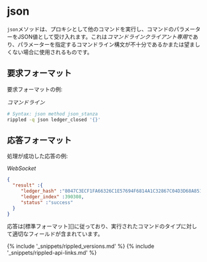 # json

`json`メソッドは、プロキシとして他のコマンドを実行し、コマンドのパラメーターをJSON値として受け入れます。これは*コマンドラインクライアント専用*であり、パラメーターを指定するコマンドライン構文が不十分であるかまたは望ましくない場合に使用されるものです。

## 要求フォーマット
要求フォーマットの例:

<!-- MULTICODE_BLOCK_START -->

*コマンドライン*

```sh
# Syntax: json method json_stanza
rippled -q json ledger_closed '{}'
```

<!-- MULTICODE_BLOCK_END -->

## 応答フォーマット

処理が成功した応答の例:

<!-- MULTICODE_BLOCK_START -->

*WebSocket*

```json
{
  "result" :{
     "ledger_hash" :"8047C3ECF1FA66326C1E57694F6814A1C32867C04D3D68A851367EE2F89BBEF3",
     "ledger_index" :390308,
     "status" :"success"
  }
}
```

<!-- MULTICODE_BLOCK_END -->

応答は[標準フォーマット][]に従っており、実行されたコマンドのタイプに対して適切なフィールドが含まれています。


{% include '_snippets/rippled_versions.md' %}
{% include '_snippets/rippled-api-links.md' %}
